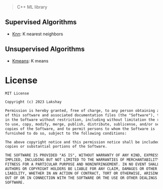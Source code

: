 > C++ ML library

## Supervised Algorithms
- [Knn](https://github.com/Hyouteki/camel/blob/main/src/supervised/knn.hpp): K nearest neighbors

## Unsupervised Algorithms
- [Kmeans](https://github.com/Hyouteki/camel/blob/main/src/unsupervised/kmeans.hpp): K means

# License
``` txt
MIT License

Copyright (c) 2023 Lakshay

Permission is hereby granted, free of charge, to any person obtaining a copy
of this software and associated documentation files (the "Software"), to deal
in the Software without restriction, including without limitation the rights
to use, copy, modify, merge, publish, distribute, sublicense, and/or sell
copies of the Software, and to permit persons to whom the Software is
furnished to do so, subject to the following conditions:

The above copyright notice and this permission notice shall be included in all
copies or substantial portions of the Software.

THE SOFTWARE IS PROVIDED "AS IS", WITHOUT WARRANTY OF ANY KIND, EXPRESS OR
IMPLIED, INCLUDING BUT NOT LIMITED TO THE WARRANTIES OF MERCHANTABILITY,
FITNESS FOR A PARTICULAR PURPOSE AND NONINFRINGEMENT. IN NO EVENT SHALL THE
AUTHORS OR COPYRIGHT HOLDERS BE LIABLE FOR ANY CLAIM, DAMAGES OR OTHER
LIABILITY, WHETHER IN AN ACTION OF CONTRACT, TORT OR OTHERWISE, ARISING FROM,
OUT OF OR IN CONNECTION WITH THE SOFTWARE OR THE USE OR OTHER DEALINGS IN THE
SOFTWARE.
```
